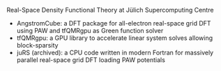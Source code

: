 Real-Space Density Functional Theory at Jülich Supercomputing Centre

 - AngstromCube: a DFT package for all-electron real-space grid DFT using PAW and tfQMRgpu as Green function solver
 - tfQMRgpu: a GPU library to accelerate linear system solves allowing block-sparsity
 - juRS (archived): a CPU code written in modern Fortran for massively parallel real-space grid DFT loading PAW potentials
 
